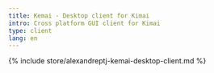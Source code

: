 ```yaml
---
title: Kemai - Desktop client for Kimai
intro: Cross platform GUI client for Kimai
type: client
lang: en
---
```


{% include store/alexandreptj-kemai-desktop-client.md %}
